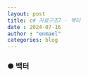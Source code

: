 ```yaml
---
layout: post
title: c# 자료구조7 - 백터
date : 2024-07-16
author : "enmael"
categories: blog
---
```

<h3>● 백터 </h3>

<span style="font-size: 15px;">

</span>